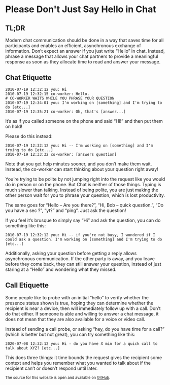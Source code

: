 # Please Don't Just Say Hello in Chat

## TL;DR

Modern chat communication should be done in a way that saves time for all participants and enables an efficient, asynchronous exchange of information. Don’t expect an answer if you just write “Hello” in chat. Instead, phrase a message that allows your chat partners to provide a meaningful response as soon as they allocate time to read and answer your message.

## Chat Etiquette

```text
2010-07-19 12:32:12 you: Hi
2010-07-19 12:32:15 co-worker: Hello.
# CO-WORKER WAITS WHILE YOU PHRASE YOUR QUESTION
2010-07-19 12:34:01 you: I'm working on [something] and I'm trying to do [etc...]
2010-07-19 12:35:21 co-worker: Oh, that's [answer...]
```

It’s as if you called someone on the phone and said “Hi!” and then put them on hold!

Please do this instead:

```text
2010-07-19 12:32:12 you: Hi -- I'm working on [something] and I'm trying to do [etc...]
2010-07-19 12:33:32 co-worker: [answers question]
```

Note that you get help minutes sooner, and you don’t make them wait. Instead, the co-worker can start thinking about your question right away!

You’re trying to be polite by not jumping right into the request like you would do in person or on the phone. But Chat is neither of those things. Typing is much slower than talking. Instead of being polite, you are just making the other person wait for you to phrase your question, which is lost productivity.

The same goes for “Hello – Are you there?”, “Hi, Bob – quick question.”, “Do you have a sec ?”, “yt?” and “ping”. Just ask the question!

If you feel it’s brusque to simply say “Hi” and ask the question, you can do something like this:

```text
2010-07-19 12:32:12 you: Hi -- if you're not busy, I wondered if I could ask a question. I'm working on [something] and I'm trying to do [etc...]
```

Additionally, asking your question before getting a reply allows asynchronous communication. If the other party is away, and you leave before they come back, they can still answer your question, instead of just staring at a “Hello” and wondering what they missed.

## Call Etiquette

Some people like to probe with an initial “hello” to verify whether the presence status shown is true, hoping they can determine whether the recipient is near a device, then will immediately follow up with a call. Don’t do that either. If someone is able and willing to answer a chat message, it does not mean that they are also available for a voice or video call.

Instead of sending a call probe, or asking “hey, do you have time for a call?” (which is better but not great), you can try something like this:

```text
2020-07-08 12:32:12 you: Hi - do you have X min for a quick call to talk about XYZ? [etc...]
```

This does three things: it time bounds the request gives the recipient some context and helps you remember what you wanted to talk about if the recipient can’t or doesn’t respond until later.

<sup>The source for this website is open and available on [GitHub](https://github.com/sbmueller/nohello).</sup>
